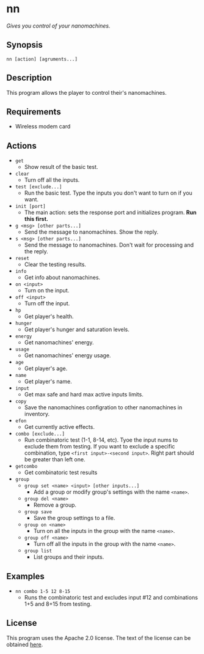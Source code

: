 # nn
*Gives you control of your nanomachines.*

## Synopsis
`nn [action] [agruments...]`

## Description
This program allows the player to control their's nanomachines.

## Requirements
* Wireless modem card

## Actions
* `get`
  * Show result of the basic test.
* `clear`
  * Turn off all the inputs.
* `test [exclude...]`
  * Run the basic test. Type the inputs you don't want to turn on if you want.
* `init [port]`
  * The main action: sets the response port and initializes program. **Run this first.**
* `g <msg> [other parts...]`
  * Send the message to nanomachines. Show the reply.
* `s <msg> [other parts...]`
  * Send the message to nanomachines. Don't wait for processing and the reply.
* `reset`
  * Clear the testing results.
* `info`
  * Get info about nanomachines.
* `on <input>`
  * Turn on the input.
* `off <input>`
  * Turn off the input.
* `hp`
  * Get player's health.
* `hunger`
  * Get player's hunger and saturation levels.
* `energy`
  * Get nanomachines' energy.
* `usage`
  * Get nanomachines' energy usage.
* `age`
  * Get player's age.
* `name`
  * Get player's name.
* `input`
  * Get max safe and hard max active inputs limits.
* `copy`
  * Save the nanomachines configration to other nanomachines in inventory.
* `efon`
  * Get currently active effects.
* `combo [exclude...]`
  * Run combinatoric test (1-1, 8-14, etc). Tyoe the input nums to exclude them from testing. If you want to exclude a specific combination, type `<first input>-<second input>`. Right part should be greater than left one.
* `getcombo`
  * Get combinatoric test results
* `group`
  * `group set <name> <input> [other inputs...]`
    * Add a group or modify group's settings with the name `<name>`.
  * `group del <name>`
    * Remove a group.
  * `group save`
    * Save the group settings to a file.
  * `group on <name>`
    * Turn on all the inputs in the group with the name `<name>`.
  * `group off <name>`
    * Turn off all the inputs in the group with the name `<name>`.
  * `group list`
    * List groups and their inputs.

## Examples
* `nn combo 1-5 12 8-15`
  * Runs the combinatoric test and excludes input #12 and combinations 1+5 and 8+15 from testing.

## License
This program uses the Apache 2.0 license. The text of the license can be obtained [here](http://www.apache.org/licenses/LICENSE-2.0).
